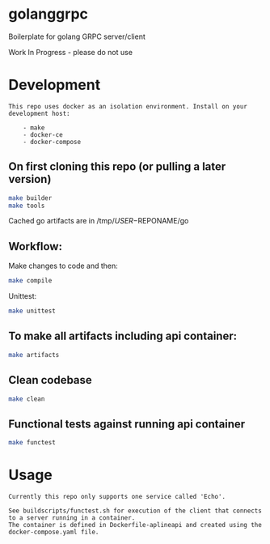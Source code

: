 # golanggrpc

Boilerplate for golang GRPC server/client

Work In Progress - please do not use

# Development

    This repo uses docker as an isolation environment. Install on your development host:

        - make
        - docker-ce
        - docker-compose

## On first cloning this repo (or pulling a later version)

```bash
make builder
make tools
```

Cached go artifacts are in /tmp/$USER-$REPONAME/go

## Workflow:

Make changes to code and then:

```bash
make compile
```

Unittest:

```bash
make unittest
```

## To make all artifacts including api container:

```bash
make artifacts
```

## Clean codebase

```bash
make clean
```

## Functional tests against running api container

```bash
make functest
```

# Usage

    Currently this repo only supports one service called 'Echo'.

    See buildscripts/functest.sh for execution of the client that connects to a server running in a container.
    The container is defined in Dockerfile-aplineapi and created using the docker-compose.yaml file.


